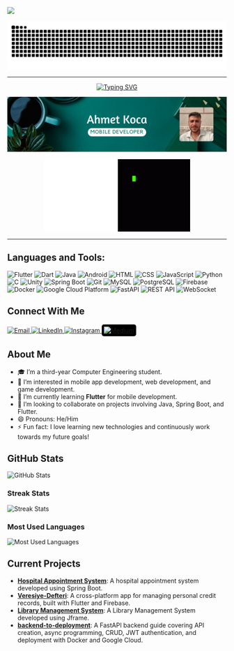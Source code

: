 ![](https://komarev.com/ghpvc/?username=CagatayAkkas&color=blue)

<picture>
  <source media="(prefers-color-scheme: dark)" srcset="https://raw.githubusercontent.com/AhmetKoca32/AhmetKoca32/output/github-contribution-grid-snake-dark.svg">
  <source media="(prefers-color-scheme: light)" srcset="https://raw.githubusercontent.com/AhmetKoca32/AhmetKoca32/output/github-contribution-grid-snake.svg">
  <img alt="github contribution grid snake animation" src="https://raw.githubusercontent.com/AhmetKoca32/AhmetKoca32/output/github-contribution-grid-snake.svg">
</picture>

---

<div align="center">
 <a href="https://github.com/CagatayAkkas">
  <img src="https://readme-typing-svg.demolab.com?font=Fira+Code&size=28&duration=3000&pause=500&center=true&vCenter=true&width=435&lines=%e2%9c%a8+Ahmet+Koca+%e2%9c%a8;%f0%9f%93%9a+Mobile+Developer+%f0%9f%92%bb;Welcome+To+My+Profile+%f0%9f%91%80" alt="Typing SVG" />
 </a>
</div>

![MasterHead](https://github.com/AhmetKoca32/AhmetKoca32/blob/main/Banner2.png)

<div align="center">
    <img src="https://github.com/AhmetKoca32/AhmetKoca32/blob/main/game-changer-game-changers.gif" 
         alt="Coding" 
         width="33%" 
         height="auto" 
         style="display: inline-block;">
    <img src="https://github.com/AhmetKoca32/AhmetKoca32/blob/main/code-coding.gif" 
         alt="Coding" 
         width="33%" 
         height="auto" 
         style="display: inline-block;">
</div>

---

## Languages and Tools:

<p align="left">
  <!-- Flutter -->
  <img src="https://img.icons8.com/color/48/000000/flutter.png" alt="Flutter" width="40" height="40"/>
  <!-- Dart -->
  <img src="https://img.icons8.com/color/48/000000/dart.png" alt="Dart" width="40" height="40"/>
  <!-- Java -->
  <img src="https://img.icons8.com/color/48/000000/java-coffee-cup-logo.png" alt="Java" width="40" height="40"/>
  <!-- Android (Java) -->
  <img src="https://img.icons8.com/color/48/000000/android-os.png" alt="Android" width="40" height="40"/>
  <!-- HTML -->
  <img src="https://img.icons8.com/color/48/000000/html-5.png" alt="HTML" width="40" height="40"/>
  <!-- CSS -->
  <img src="https://img.icons8.com/color/48/000000/css3.png" alt="CSS" width="40" height="40"/>
  <!-- JavaScript -->
  <img src="https://img.icons8.com/color/48/000000/javascript.png" alt="JavaScript" width="40" height="40"/>
  <!-- Python -->
  <img src="https://img.icons8.com/color/48/000000/python.png" alt="Python" width="40" height="40"/>
  <!-- C -->
  <img src="https://img.icons8.com/color/48/000000/c-programming.png" alt="C" width="40" height="40"/>
  <!-- Unity -->
  <img src="https://img.icons8.com/color/48/000000/unity.png" alt="Unity" width="40" height="40"/>
  <!-- Spring Boot -->
  <img src="https://img.icons8.com/color/48/000000/spring-logo.png" alt="Spring Boot" width="40" height="40"/>
  <!-- Git -->
  <img src="https://img.icons8.com/color/48/000000/git.png" alt="Git" width="40" height="40"/>
  <!-- MySQL -->
  <img src="https://img.icons8.com/fluency/48/000000/mysql-logo.png" alt="MySQL" width="40" height="40"/>
  <!-- PostgreSQL -->
  <img src="https://img.icons8.com/color/48/000000/postgreesql.png" alt="PostgreSQL" width="40" height="40"/>
  <!-- Firebase -->
  <img src="https://img.icons8.com/color/48/000000/firebase.png" alt="Firebase" width="40" height="40"/>
  <!-- Docker -->
  <img src="https://img.icons8.com/color/48/000000/docker.png" alt="Docker" width="40" height="40"/>
  <!-- Google Cloud Platform -->
  <img src="https://img.icons8.com/color/48/000000/google-cloud.png" alt="Google Cloud Platform" width="40" height="40"/>
  <!-- FastAPI -->
  <img src="https://cdn.jsdelivr.net/gh/devicons/devicon/icons/fastapi/fastapi-original.svg" alt="FastAPI" width="40" height="40"/>
  <!-- REST API - Temsili olarak API ikonu -->
  <img src="https://img.icons8.com/external-flat-juicy-fish/60/000000/external-api-web-development-flat-flat-juicy-fish.png" alt="REST API" width="40" height="40"/>
  <!-- WebSocket - Temsili olarak bir bağlantı ikonu -->
  <img src="https://img.icons8.com/external-outline-juicy-fish/60/000000/external-connection-technology-outline-outline-juicy-fish.png" alt="WebSocket" width="40" height="40"/>
  <!-- Eklemek istediğiniz diğer ikonları da buraya ekleyebilirsiniz -->
</p>

## Connect With Me
<p align="left">
  <!-- Email -->
  <a href="mailto:kocaahmetkoca32@gmail.com" target="_blank">
    <img src="https://img.icons8.com/fluency/48/000000/gmail-new.png" alt="Email" width="40" height="40"/>
  </a>
  <!-- LinkedIn -->
  <a href="https://www.linkedin.com/in/ahmet-koca-75a995258/" target="_blank">
    <img src="https://img.icons8.com/color/48/000000/linkedin.png" alt="LinkedIn" width="40" height="40"/>
  </a>
  <!-- Instagram -->
  <a href="https://www.instagram.com/ahmetkoca/" target="_blank">
    <img src="https://img.icons8.com/fluency/48/000000/instagram-new.png" alt="Instagram" width="40" height="40"/>
  </a>
  <!-- Medium -->
  <a href="https://medium.com/@ahmetkocaa" target="_blank">
    <img src="https://img.icons8.com/ios-filled/50/FFFFFF/medium-monogram--v1.png" alt="Medium" width="40" height="40" style="background-color: black; padding: 5px; border-radius: 5px;"/>
  </a>
</p>




## About Me

- 🎓 I’m a third-year Computer Engineering student.
- 👀 I’m interested in mobile app development, web development, and game development.
- 🌱 I’m currently learning **Flutter** for mobile development.
- 💞️ I’m looking to collaborate on projects involving Java, Spring Boot, and Flutter.
- 😄 Pronouns: He/Him
- ⚡ Fun fact: I love learning new technologies and continuously work towards my future goals!

## GitHub Stats

![GitHub Stats](https://github-readme-stats.vercel.app/api?username=AhmetKoca32&show_icons=true&theme=chartreuse-dark)

### Streak Stats

![Streak Stats](https://streak-stats.demolab.com/?user=AhmetKoca32&theme=chartreuse-dark)


### Most Used Languages 

![Most Used Languages](https://github-readme-stats.vercel.app/api/top-langs/?username=AhmetKoca32&langs_count=5&layout=compact&theme=chartreuse-dark&custom_title=Languages&hide=c%23)





## Current Projects

- **[Hospital Appointment System](https://github.com/AhmetKoca32/Hospital-Appointment-System)**: A hospital appointment system developed using Spring Boot.
- **[Veresiye-Defteri](https://github.com/AhmetKoca32/Veresiye-Defteri)**: A cross-platform app for managing personal credit records, built with Flutter and Firebase.
- **[Library Management System](https://github.com/AhmetKoca32/Library-Management-System)**: A Library Management System developed using Jframe.
- **[backend-to-deployment](https://github.com/AhmetKoca32/backend-to-deployment)**: A FastAPI backend guide covering API creation, async programming, CRUD, JWT authentication, and deployment with Docker and Google Cloud.







